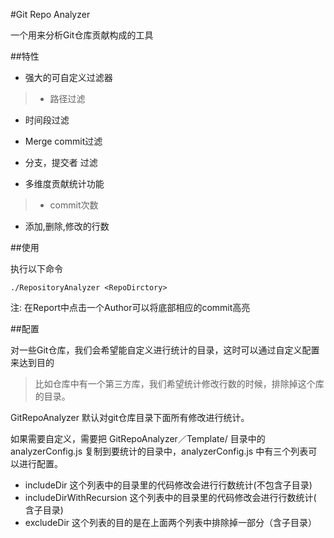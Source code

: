 #Git Repo Analyzer

一个用来分析Git仓库贡献构成的工具

##特性

* 强大的可自定义过滤器
 > * 路径过滤
   * 时间段过滤
   * Merge commit过滤
   * 分支，提交者 过滤
   
* 多维度贡献统计功能
>  * commit次数
   * 添加,删除,修改的行数

##使用

执行以下命令

    ./RepositoryAnalyzer <RepoDirctory>
    
注: 在Report中点击一个Author可以将底部相应的commit高亮

##配置

对一些Git仓库，我们会希望能自定义进行统计的目录，这时可以通过自定义配置来达到目的
>比如仓库中有一个第三方库，我们希望统计修改行数的时候，排除掉这个库的目录。

GitRepoAnalyzer 默认对git仓库目录下面所有修改进行统计。  

如果需要自定义，需要把 GitRepoAnalyzer／Template/ 目录中的 analyzerConfig.js 复制到要统计的目录中，analyzerConfig.js 中有三个列表可以进行配置。

* includeDir 这个列表中的目录里的代码修改会进行行数统计(不包含子目录)
* includeDirWithRecursion 这个列表中的目录里的代码修改会进行行数统计( 含子目录)
* excludeDir 这个列表的目的是在上面两个列表中排除掉一部分（含子目录）
